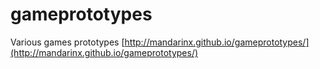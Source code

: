 gameprototypes
==============

Various games prototypes
[http://mandarinx.github.io/gameprototypes/](http://mandarinx.github.io/gameprototypes/)
